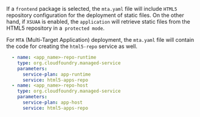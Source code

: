 If a `frontend` package is selected, the `mta.yaml` file will include `HTML5` repository configuration for the deployment of static files. On the other hand, if `XSUAA` is enabled, the `application` will retrieve static files from the HTML5 repository in a` protected mode`.

For `MTA` (Multi-Target Application) deployment, the `mta.yaml` file will contain the code for creating the `html5-repo` service as well.

```yaml
  - name: <app_name>-repo-runtime
    type: org.cloudfoundry.managed-service
    parameters:
      service-plan: app-runtime
      service: html5-apps-repo
  - name: <app_name>-repo-host
    type: org.cloudfoundry.managed-service
    parameters:
      service-plan: app-host
      service: html5-apps-repo
```